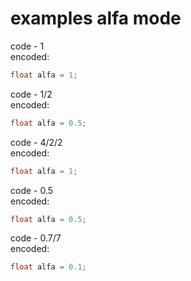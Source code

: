 # examples alfa mode

code - 1  
encoded:
```glsl
float alfa = 1;
```

code - 1/2  
encoded:
```glsl
float alfa = 0.5;
```

code - 4/2/2  
encoded:
```glsl
float alfa = 1;
```

code - 0.5  
encoded:
```glsl
float alfa = 0.5;
```

code - 0.7/7  
encoded:
```glsl
float alfa = 0.1;
```
